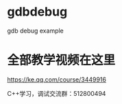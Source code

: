 # gdbdebug
gdb debug example

# 全部教学视频在这里

https://ke.qq.com/course/3449916


C++学习，调试交流群：512800494

